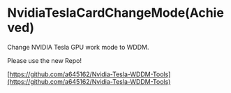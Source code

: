 # NvidiaTeslaCardChangeMode(Achieved)
Change NVIDIA Tesla GPU work mode to WDDM.

Please use the new Repo!

[https://github.com/a645162/Nvidia-Tesla-WDDM-Tools](https://github.com/a645162/Nvidia-Tesla-WDDM-Tools)
